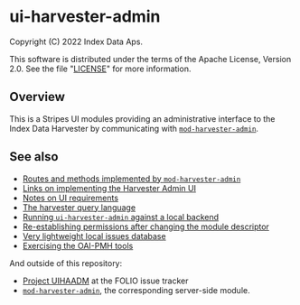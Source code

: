 # ui-harvester-admin

Copyright (C) 2022 Index Data Aps.

This software is distributed under the terms of the Apache License, Version 2.0. See the file "[LICENSE](LICENSE)" for more information.

## Overview

This is a Stripes UI modules providing an administrative interface to the Index Data Harvester by communicating with [`mod-harvester-admin`](https://github.com/indexdata/mod-harvester-admin).

## See also

* [Routes and methods implemented by `mod-harvester-admin`](doc/routing.md)
* [Links on implementing the Harvester Admin UI](doc/links.md)
* [Notes on UI requirements](doc/ui.md)
* [The harvester query language](doc/query-language.md)
* [Running `ui-harvester-admin` against a local backend](doc/running.md)
* [Re-establishing permissions after changing the module descriptor](doc/permissions.md)
* [Very lightweight local issues database](doc/TODO.md)
* [Exercising the OAI-PMH tools](doc/exercising-oai-pmh.md)

And outside of this repository:

* [Project UIHAADM](https://issues.folio.org/browse/UIHAADM) at the FOLIO issue tracker
* [`mod-harvester-admin`](https://github.com/indexdata/mod-harvester-admin), the corresponding server-side module.


